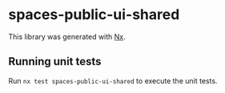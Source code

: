# spaces-public-ui-shared

This library was generated with [Nx](https://nx.dev).

## Running unit tests

Run `nx test spaces-public-ui-shared` to execute the unit tests.
